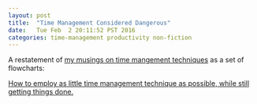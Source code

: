 ```yaml
---
layout: post
title:  "Time Management Considered Dangerous"
date:   Tue Feb  2 20:11:52 PST 2016
categories: time-management productivity non-fiction
---
```


A restatement of [my musings on time mangement techniques](http://richbodo.pbworks.com/w/page/98076354/Pomodoro-ish%20Technique) as a set of flowcharts:

[How to employ as little time management technique as possible, while still getting things done.](/tmcd/tm-troubleshooting.html)


